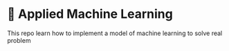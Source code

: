 # 🏢 Applied Machine Learning

This repo learn how to implement a model of machine learning to solve real problem

